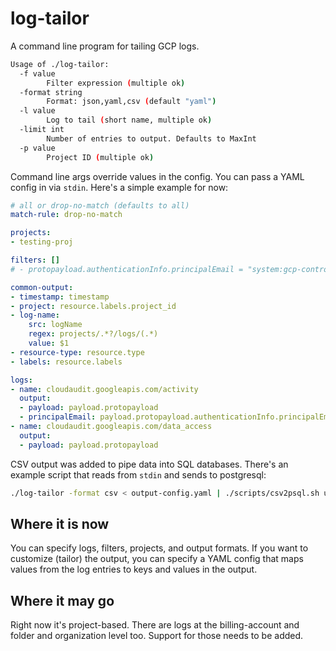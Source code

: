 # log-tailor

A command line program for tailing GCP logs.

```bash
Usage of ./log-tailor:
  -f value
    	Filter expression (multiple ok)
  -format string
        Format: json,yaml,csv (default "yaml")
  -l value
    	Log to tail (short name, multiple ok)
  -limit int
    	Number of entries to output. Defaults to MaxInt
  -p value
    	Project ID (multiple ok)
```

Command line args override values in the config. You can pass a YAML config in via `stdin`. Here's a simple example for now:

```yaml
# all or drop-no-match (defaults to all)
match-rule: drop-no-match

projects:
- testing-proj

filters: []
# - protopayload.authenticationInfo.principalEmail = "system:gcp-controller-manager"

common-output:
- timestamp: timestamp
- project: resource.labels.project_id
- log-name:
    src: logName
    regex: projects/.*?/logs/(.*)
    value: $1
- resource-type: resource.type
- labels: resource.labels

logs:
- name: cloudaudit.googleapis.com/activity
  output:
  - payload: payload.protopayload
  - principalEmail: payload.protopayload.authenticationInfo.principalEmail
- name: cloudaudit.googleapis.com/data_access
  output:
  - payload: payload.protopayload
```

CSV output was added to pipe data into SQL databases. There's an example script that reads from `stdin` and sends to postgresql:

```bash
./log-tailor -format csv < output-config.yaml | ./scripts/csv2psql.sh user_name db_name table_name
```
## Where it is now

You can specify logs, filters, projects, and output formats. If you want to customize (tailor) the output, you can specify a YAML config that maps values from the log entries to keys and values in the output.

## Where it may go

Right now it's project-based. There are logs at the billing-account and folder and organization level too. Support for those needs to be added.

